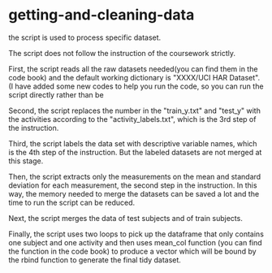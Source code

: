 # getting-and-cleaning-data

the script is used to process specific dataset.

The script does not follow the instruction of the coursework strictly.

First, the script reads all the raw datasets needed(you can find them in the code book) and the default working dictionary is "XXXX/UCI HAR Dataset".   (I have added some new codes to help you run the code, so you can run the script directly rather than be 

Second, the script replaces the number in the "train_y.txt" and "test_y"  with the activities according to the "activity_labels.txt", which is the 3rd step of the instruction.

Third, the script labels the data set with descriptive variable names, which is the 4th step of the instruction. But the labeled datasets are not merged at this stage.

Then, the script extracts only the measurements on the mean and standard deviation for each measurement, the second step in the instruction. In this way, the memory needed to merge the datasets can be saved a lot and the time to run the script can be reduced.

Next, the script merges the data of test subjects and of train subjects.

Finally, the script uses two loops to pick up the dataframe that only contains one subject and one activity and then uses mean_col function (you can find the function in the code book) to produce a vector which will be bound by the rbind function to generate the final tidy dataset.
